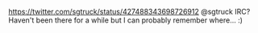 https://twitter.com/sgtruck/status/427488343698726912 @sgtruck IRC? Haven't been there for a while but I can probably remember where... :)